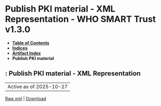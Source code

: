 # Publish PKI material - XML Representation - WHO SMART Trust v1.3.0

* [**Table of Contents**](toc.md)
* [**Indices**](indices.md)
* [**Artifact Index**](artifacts.md)
* **Publish PKI material**

## : Publish PKI material - XML Representation

| |
| :--- |
| Active as of 2025-10-27 |

[Raw xml](Requirements-PublishPKIMaterial.xml) | [Download](Requirements-PublishPKIMaterial.xml)

